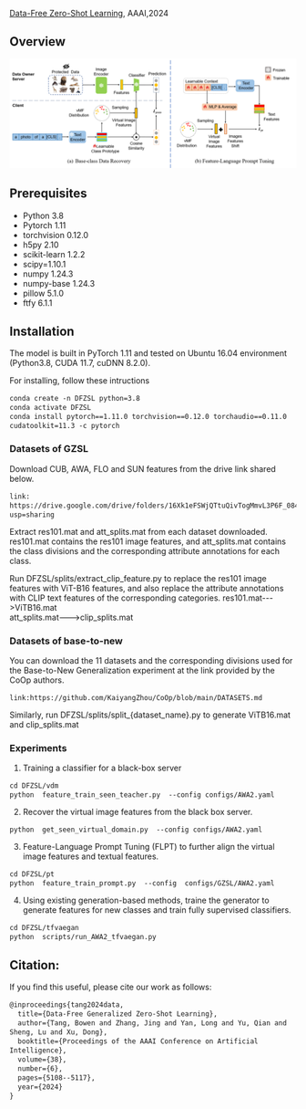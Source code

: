 [Data-Free Zero-Shot Learning](https://ojs.aaai.org/index.php/AAAI/article/view/28316), AAAI,2024
## Overview
![Overview1](pipeline.png "Overview2")
## Prerequisites
+ Python 3.8
+ Pytorch 1.11
+ torchvision 0.12.0
+ h5py 2.10
+ scikit-learn 1.2.2
+ scipy=1.10.1
+ numpy 1.24.3
+ numpy-base 1.24.3
+ pillow 5.1.0
+ ftfy 6.1.1

## Installation
The model is built in PyTorch 1.11 and tested on Ubuntu 16.04 environment (Python3.8, CUDA 11.7, cuDNN 8.2.0).

For installing, follow these intructions
```
conda create -n DFZSL python=3.8
conda activate DFZSL
conda install pytorch==1.11.0 torchvision==0.12.0 torchaudio==0.11.0 cudatoolkit=11.3 -c pytorch
```



### Datasets of GZSL

Download CUB, AWA, FLO and SUN features from the drive link shared below.
```
link: https://drive.google.com/drive/folders/16Xk1eFSWjQTtuQivTogMmvL3P6F_084u?usp=sharing
```
Extract res101.mat and att_splits.mat from each dataset downloaded.
res101.mat contains the res101 image features, and att_splits.mat contains the class divisions and the corresponding attribute annotations for each class.

Run DFZSL/splits/extract_clip_feature.py to replace the res101 image features with ViT-B16 features, 
and also replace the attribute annotations with CLIP text features of the corresponding categories.
res101.mat--->ViTB16.mat  
att_splits.mat--->clip_splits.mat

### Datasets of base-to-new
You can download the 11 datasets and the corresponding divisions used for the Base-to-New Generalization experiment at the link provided by the CoOp authors.
```
link:https://github.com/KaiyangZhou/CoOp/blob/main/DATASETS.md
```
Similarly, run DFZSL/splits/split_{dataset_name}.py to generate ViTB16.mat and clip_splits.mat



### Experiments

1. Training a classifier for a black-box server
```
cd DFZSL/vdm 
python  feature_train_seen_teacher.py  --config configs/AWA2.yaml
```
2. Recover the virtual image features from the black box server.
```
python  get_seen_virtual_domain.py  --config configs/AWA2.yaml
```
3. Feature-Language Prompt Tuning (FLPT) to further align the virtual image features and textual features.
```
cd DFZSL/pt
python  feature_train_prompt.py  --config  configs/GZSL/AWA2.yaml
```
4. Using existing generation-based methods, traine the generator to generate features for new classes and train fully supervised classifiers.
```
cd DFZSL/tfvaegan
python  scripts/run_AWA2_tfvaegan.py
```

## Citation:

If you find this useful, please cite our work as follows:
```
@inproceedings{tang2024data,
  title={Data-Free Generalized Zero-Shot Learning},
  author={Tang, Bowen and Zhang, Jing and Yan, Long and Yu, Qian and Sheng, Lu and Xu, Dong},
  booktitle={Proceedings of the AAAI Conference on Artificial Intelligence},
  volume={38},
  number={6},
  pages={5108--5117},
  year={2024}
}
```



